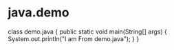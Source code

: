 # java.demo
class demo.java
{
    public static void main(String[] args)
    {
        System.out.println("I am From demo.java");
    }
}
